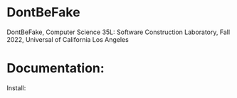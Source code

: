 # DontBeFake
DontBeFake, Computer Science 35L: Software Construction Laboratory, Fall 2022, Universal of California Los Angeles

# Documentation:
Install:

